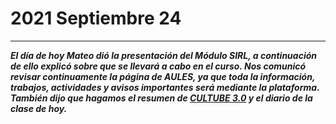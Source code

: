 # 2021 Septiembre 24
---
***El día de hoy Mateo dió la presentación del Módulo SIRL, a continuación de ello explicó sobre que se llevará a cabo en el curso.
Nos comunicó revisar continuamente la página de AULES, ya que toda la información, trabajos, actividades y avisos importantes será mediante la plataforma.
También dijo que hagamos el resumen de [CULTUBE 3.0](https://www.youtube.com/watch?v=N3Dj2GAqjt8) y el diario de la clase de hoy.***